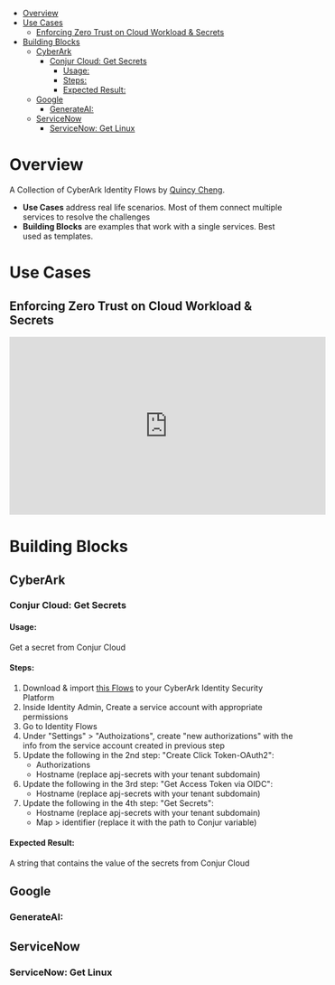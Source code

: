 - [Overview](#overview)
- [Use Cases](#use-cases)
  - [Enforcing Zero Trust on Cloud Workload \& Secrets](#enforcing-zero-trust-on-cloud-workload--secrets)
- [Building Blocks](#building-blocks)
  - [CyberArk](#cyberark)
    - [Conjur Cloud: Get Secrets](#conjur-cloud-get-secrets)
      - [Usage:](#usage)
      - [Steps:](#steps)
      - [Expected Result:](#expected-result)
  - [Google](#google)
    - [GenerateAI:](#generateai)
  - [ServiceNow](#servicenow)
    - [ServiceNow: Get Linux](#servicenow-get-linux)


# Overview
A Collection of CyberArk Identity Flows by [Quincy Cheng](https://github.com/quincycheng).
- **Use Cases** address real life scenarios.   Most of them connect multiple services to resolve the challenges
- **Building Blocks** are examples that work with a single services.   Best used as templates.

# Use Cases

## Enforcing Zero Trust on Cloud Workload & Secrets

<iframe width="560" height="315" src="https://www.youtube.com/embed/dOGJQk8ndG0?si=cUianjMcWBuYVymF" title="YouTube video player" frameborder="0" allow="accelerometer; autoplay; clipboard-write; encrypted-media; gyroscope; picture-in-picture; web-share" allowfullscreen></iframe>


# Building Blocks

## CyberArk 

### Conjur Cloud: Get Secrets
#### Usage:
Get a secret from Conjur Cloud
#### Steps:
1. Download & import [this Flows](flows/Quincy-ConjurCloud-GetSecret.json) to your CyberArk Identity Security Platform
2. Inside Identity Admin, Create a service account with appropriate permissions
3. Go to Identity Flows
4. Under "Settings" > "Authoizations", create "new authorizations" with the info from the service account created in previous step
5. Update the following in the 2nd step: "Create Click Token-OAuth2":
   - Authorizations
   - Hostname (replace apj-secrets with your tenant subdomain)
6. Update the following in the 3rd step: "Get Access Token via OIDC":
   - Hostname (replace apj-secrets with your tenant subdomain)
7. Update the following in the 4th step: "Get Secrets":
   - Hostname (replace apj-secrets with your tenant subdomain)
   - Map > identifier (replace it with the path to Conjur variable)
#### Expected Result:
A string that contains the value of the secrets from Conjur Cloud

## Google

### GenerateAI: 

## ServiceNow

### ServiceNow: Get Linux